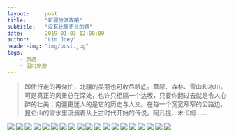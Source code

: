 ```yaml
---
layout:     post
title:      "新疆旅游攻略"
subtitle:   "没有比腿更长的路"
date:       2019-01-03 12:00:00
author:     "Lin Joey"
header-img: "img/post.jpg"
tags:
    - 旅游
    - 国内旅游
---
```


>即使行走的再匆忙，北疆的美丽也可收尽眼底。草原、森林、雪山和冰川。可是真正的风景总在深处，也许只相隔一个达坂，只要你翻过去就是令人心醉的壮美；南疆更迷人的是它的历史与人文。在每一个宽宽窄窄的公路边，昆仑山的雪水里流淌着从上古时代开始的传说。阿凡提、木卡姆.……

![](https://linjoey-image.oss-cn-beijing.aliyuncs.com/我是驴友-新疆_页面_01.jpg)
![](https://linjoey-image.oss-cn-beijing.aliyuncs.com/我是驴友-新疆_页面_02.jpg)
![](https://linjoey-image.oss-cn-beijing.aliyuncs.com/我是驴友-新疆_页面_03.jpg)
![](https://linjoey-image.oss-cn-beijing.aliyuncs.com/我是驴友-新疆_页面_04.jpg)
![](https://linjoey-image.oss-cn-beijing.aliyuncs.com/我是驴友-新疆_页面_05.jpg)
![](https://linjoey-image.oss-cn-beijing.aliyuncs.com/我是驴友-新疆_页面_06.jpg)
![](https://linjoey-image.oss-cn-beijing.aliyuncs.com/我是驴友-新疆_页面_07.jpg)
![](https://linjoey-image.oss-cn-beijing.aliyuncs.com/我是驴友-新疆_页面_08.jpg)
![](https://linjoey-image.oss-cn-beijing.aliyuncs.com/我是驴友-新疆_页面_09.jpg)
![](https://linjoey-image.oss-cn-beijing.aliyuncs.com/我是驴友-新疆_页面_10.jpg)
![](https://linjoey-image.oss-cn-beijing.aliyuncs.com/我是驴友-新疆_页面_11.jpg)
![](https://linjoey-image.oss-cn-beijing.aliyuncs.com/我是驴友-新疆_页面_12.jpg)
![](https://linjoey-image.oss-cn-beijing.aliyuncs.com/我是驴友-新疆_页面_13.jpg)
![](https://linjoey-image.oss-cn-beijing.aliyuncs.com/我是驴友-新疆_页面_14.jpg)
![](https://linjoey-image.oss-cn-beijing.aliyuncs.com/我是驴友-新疆_页面_15.jpg)
![](https://linjoey-image.oss-cn-beijing.aliyuncs.com/我是驴友-新疆_页面_16.jpg)
![](https://linjoey-image.oss-cn-beijing.aliyuncs.com/我是驴友-新疆_页面_17.jpg)
![](https://linjoey-image.oss-cn-beijing.aliyuncs.com/我是驴友-新疆_页面_18.jpg)
![](https://linjoey-image.oss-cn-beijing.aliyuncs.com/我是驴友-新疆_页面_19.jpg)
